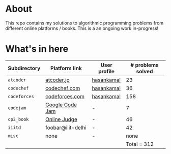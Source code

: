 # About

This repo contains my solutions to algorithmic programming problems from different online platforms / books. This is a an ongoing work in-progress!

# What's in here

| Subdirectory | Platform link | User profile | # problems solved |
| ------------ | ------------- | ----------------- | ----------------- |
| `atcoder`    | [atcoder.jp](https://atcoder.jp/) | [hasankamal](https://atcoder.jp/users/hasankamal) | 23 |
| `codechef`   | [codechef.com](https://www.codechef.com/) | [hasankamal](https://www.codechef.com/users/hasankamal) | 36 |
| `codeforces` | [codeforces.com](https://codeforces.com/) | [hasankamal](https://codeforces.com/profile/hasankamal) |158 |
| `codejam`    | [Google Code Jam](https://codingcompetitions.withgoogle.com/codejam) | - | 7 |
| `cp3_book`    | [Online Judge](https://onlinejudge.org/) | - | 46 |
| `iiitd`      | foobar@iiit-delhi | - | 42 |
| `misc`       | none | - | none |
|||| Total = 312 |
